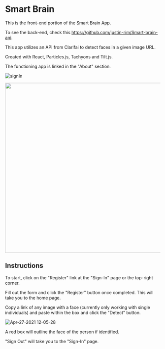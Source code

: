 # Smart Brain 

This is the front-end portion of the Smart Brain App.

To see the back-end, check this https://github.com/justin-rim/Smart-brain-api. 

This app utilizes an API from Clarifai to detect faces in a given image URL.

Created with React, Particles.js, Tachyons and Tilt.js.

The functioning app is linked in the "About" section.

![signIn](https://user-images.githubusercontent.com/43804428/115973297-c0ecd500-a508-11eb-870f-6e663db82913.gif)

<img src="https://user-images.githubusercontent.com/43804428/116296609-45309980-a74f-11eb-8caa-2104c913730f.png" width="550px">

## Instructions

To start, click on the "Register" link at the "Sign-In" page or the top-right corner.

Fill out the form and click the "Register" button once completed. This will take you to the home page.

Copy a link of any image with a face (currently only working with single individuals) and paste within the box and click the "Detect" button. 

![Apr-27-2021 12-05-28](https://user-images.githubusercontent.com/43804428/116298106-e8ce7980-a750-11eb-908d-135c990fa4d9.gif)

A red box will outline the face of the person if identified.

"Sign Out" will take you to the "Sign-In" page.

